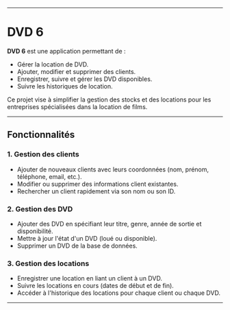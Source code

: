  ---

# DVD 6  
**DVD 6** est une application permettant de :  
- Gérer la location de DVD.  
- Ajouter, modifier et supprimer des clients.  
- Enregistrer, suivre et gérer les DVD disponibles.  
- Suivre les historiques de location.  

Ce projet vise à simplifier la gestion des stocks et des locations pour les entreprises spécialisées dans la location de films.  

---

## Fonctionnalités  
### 1. Gestion des clients  
- Ajouter de nouveaux clients avec leurs coordonnées (nom, prénom, téléphone, email, etc.).  
- Modifier ou supprimer des informations client existantes.  
- Rechercher un client rapidement via son nom ou son ID.  

### 2. Gestion des DVD  
- Ajouter des DVD en spécifiant leur titre, genre, année de sortie et disponibilité.  
- Mettre à jour l'état d'un DVD (loué ou disponible).  
- Supprimer un DVD de la base de données.  

### 3. Gestion des locations  
- Enregistrer une location en liant un client à un DVD.  
- Suivre les locations en cours (dates de début et de fin).  
- Accéder à l'historique des locations pour chaque client ou chaque DVD.  

---
 

